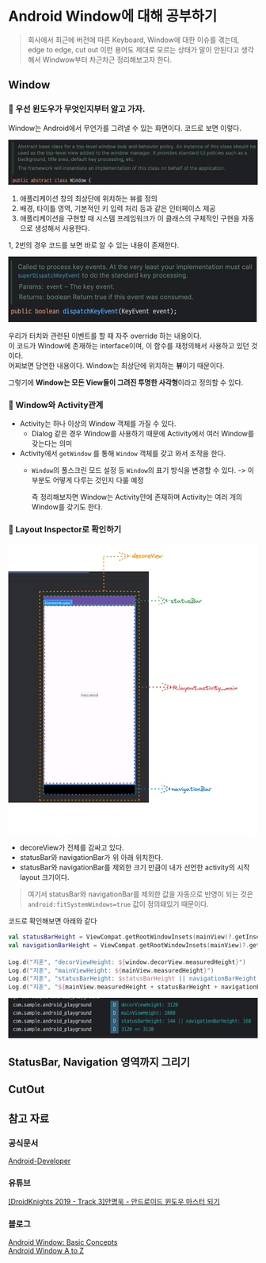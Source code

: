 # Android Window에 대해 공부하기

> 회사에서 최근에 버전에 따른 Keyboard, Window에 대한 이슈를 겪는데, edge to edge, cut out 이런 용어도 제대로 모르는 상태가 말이 안된다고 생각해서 
> Windwow부터 차근차근 정리해보고자 한다.

## Window

### 🤔 우선 윈도우가 무엇인지부터 알고 가자.

Window는 Android에서 무언가를 그려낼 수 있는 화면이다. 코드로 보면 이렇다.

![img.png](image/window_class.png)

1. 애플리케이션 창의 최상단에 위치하는 뷰를 정의 
2. 배경, 타이틀 영역, 기본적인 키 입력 처리 등과 같은 인터페이스 제공
3. 애플리케이션을 구현할 때 시스템 프레임워크가 이 클래스의 구체적인 구현을 자동으로 생성해서 사용한다.

1, 2번의 경우 코드를 보면 바로 알 수 있는 내용이 존재한다.

![img.png](image/window_callback.png)

우리가 터치와 관련된 이벤트를 할 때 자주 override 하는 내용이다.   
이 코드가 Window에 존재하는 interface이며, 이 함수를 재정의해서 사용하고 있던 것이다.  
어찌보면 당연한 내용이다. Window는 최상단에 위치하는 **뷰**이기 때문이다.

그렇기에 **Window는 모든 View들이 그려진 투명한 사각형**이라고 정의할 수 있다.

### 🤔 Window와 Activity관계

- Activity는 하나 이상의 Window 객체를 가질 수 있다. 
  - Dialog 같은 경우 Window를 사용하기 때문에 Activity에서 여러 Window를 갖는다는 의미
- Activity에서 `getWindow` 를 통해 `Window` 객체를 갖고 와서 조작을 한다.
  - `Window`의 풀스크린 모드 설정 등 `Window`의 표기 방식을 변경할 수 있다. -> 이 부분도 어떻게 다루는 것인지 다룰 예정


    즉 정리해보자면 Window는 Activity안에 존재하며 Activity는 여러 개의 Window를 갖기도 한다. 

### 🤔 Layout Inspector로 확인하기

![img.png](image/inspector01.png)

- decoreView가 전체를 감싸고 있다.
- statusBar와 navigationBar가 위 아래 위치한다.
- statusBar와 navigationBar를 제외한 크기 만큼이 내가 선언한 activity의 시작 layout 크기이다.

> 여기서 statusBar와 navigationBar를 제외한 값을 자동으로 반영이 되는 것은 `android:fitSystemWindows=true` 값이 정의돼있기 때문이다.

코드로 확인해보면 아래와 같다

```kotlin
val statusBarHeight = ViewCompat.getRootWindowInsets(mainView)?.getInsets(WindowInsetsCompat.Type.statusBars())?.top ?: 0
val navigationBarHeight = ViewCompat.getRootWindowInsets(mainView)?.getInsets(WindowInsetsCompat.Type.navigationBars())?.bottom ?: 0

Log.d("지훈", "decorViewHeight: ${window.decorView.measuredHeight}")
Log.d("지훈", "mainViewHeight: ${mainView.measuredHeight}")
Log.d("지훈", "statusBarHeight: $statusBarHeight || navigationBarHeight: $navigationBarHeight")
Log.d("지훈", "${mainView.measuredHeight + statusBarHeight + navigationBarHeight} == ${window.decorView.measuredHeight}")
```

![img.png](image/inspector02.png)

## StatusBar, Navigation 영역까지 그리기

## CutOut

## 참고 자료

### 공식문서
[Android-Developer](https://developer.android.com/reference/android/view/Window)

### 유튜브
[[DroidKnights 2019 - Track 3]안명욱 - 안드로이드 윈도우 마스터 되기](https://www.youtube.com/watch?v=q6ZC4E4lAM8&t=170s&ab_channel=DroidKnights)

### 블로그
[Android Window: Basic Concepts](https://medium.com/@MrAndroid/android-window-basic-concepts-a11d6fcaaf3f)    
[Android Window A to Z](https://medium.com/@saqwzx88/android-window-a-to-z-bed9309ea98b)

